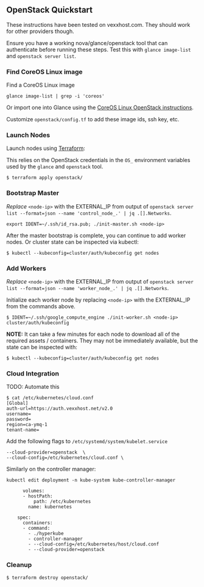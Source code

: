 ## OpenStack Quickstart

These instructions have been tested on vexxhost.com. They should work for other providers though.

Ensure you have a working nova/glance/openstack tool that can authenticate before running these steps. Test this with `glance image-list` and `openstack server list`.

### Find CoreOS Linux image

Find a CoreOS Linux image

```
glance image-list | grep -i 'coreos'
```

Or import one into Glance using the [CoreOS Linux OpenStack instructions](https://coreos.com/os/docs/latest/booting-on-openstack.html#import-the-image).

Customize `openstack/config.tf` to add these image ids, ssh key, etc.

### Launch Nodes

Launch nodes using [Terraform](https://www.terraform.io/downloads.html):

This relies on the OpenStack credentials in the `OS_` environment variables used by the `glance` and `openstack` tool.

```
$ terraform apply openstack/
```


### Bootstrap Master

*Replace* `<node-ip>` with the EXTERNAL_IP from output of `openstack server list --format=json --name 'control_node_.' | jq .[].Networks`.

```
export IDENT=~/.ssh/id_rsa.pub; ./init-master.sh <node-ip>
```

After the master bootstrap is complete, you can continue to add worker nodes. Or cluster state can be inspected via kubectl:

```
$ kubectl --kubeconfig=cluster/auth/kubeconfig get nodes
```

### Add Workers

*Replace* `<node-ip>` with the EXTERNAL_IP from output of `openstack server list --format=json --name 'worker_node_.' | jq .[].Networks`.

Initialize each worker node by replacing `<node-ip>` with the EXTERNAL_IP from the commands above.

```
$ IDENT=~/.ssh/google_compute_engine ./init-worker.sh <node-ip> cluster/auth/kubeconfig
```

**NOTE:** It can take a few minutes for each node to download all of the required assets / containers.
 They may not be immediately available, but the state can be inspected with:

```
$ kubectl --kubeconfig=cluster/auth/kubeconfig get nodes
```

### Cloud Integration

TODO: Automate this

```
$ cat /etc/kubernetes/cloud.conf
[Global]
auth-url=https://auth.vexxhost.net/v2.0
username=
password=
region=ca-ymq-1
tenant-name=
```

Add the following flags to `/etc/systemd/system/kubelet.service`

```
--cloud-provider=openstack  \
--cloud-config=/etc/kubernetes/cloud.conf \
```

Similarly on the controller manager:

```
kubectl edit deployment -n kube-system kube-controller-manager
```

```
      volumes:
      - hostPath:
          path: /etc/kubernetes
        name: kubernetes
```

```
    spec:
      containers:
      - command:
        - ./hyperkube
        - controller-manager
        - --cloud-config=/etc/kubernetes/host/cloud.conf
        - --cloud-provider=openstack
```


### Cleanup

```
$ terraform destroy openstack/
```